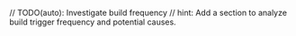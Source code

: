 // TODO(auto): Investigate build frequency
// hint: Add a section to analyze build trigger frequency and potential causes.
